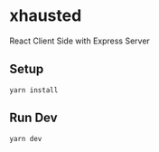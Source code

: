 # xhausted

React Client Side with Express Server

## Setup

`yarn install`

## Run Dev

`yarn dev`
